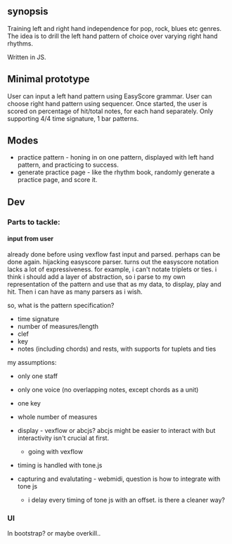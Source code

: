 ## synopsis

Training left and right hand independence for pop, rock, blues etc genres. The idea is to drill the left hand pattern of choice over varying right hand rhythms.

Written in JS.


## Minimal prototype
User can input a left hand pattern using EasyScore grammar. User can choose right hand pattern using sequencer.
Once started, the user is scored on percentage of hit/total notes, for each hand separately.
Only supporting 4/4 time signature, 1 bar patterns.

## Modes
- practice pattern - honing in on one pattern, displayed with left hand pattern, and practicing to success.
- generate practice page - like the rhythm book, randomly generate a practice page, and score it.

## Dev

### Parts to tackle:
#### input from user
already done before using vexflow fast input and parsed. perhaps can be done again. hijacking easyscore parser.
turns out the easyscore notation lacks a lot of expressiveness. for example, i can't notate triplets or ties.
i think i should add a layer of abstraction, so i parse to my own representation of the pattern and use that as my data,
to display, play and hit. Then i can have as many parsers as i wish.

so, what is the pattern specification?
- time signature
- number of measures/length
- clef
- key
- notes (including chords) and rests, with supports for tuplets and ties

my assumptions:
- only one staff
- only one voice (no overlapping notes, except chords as a unit)
- one key
- whole number of measures

 

- display - vexflow or abcjs? abcjs might be easier to interact with but interactivity isn't crucial at first.
  - going with vexflow
- timing is handled with tone.js
- capturing and evalutating - webmidi, question is how to integrate with tone js
  - i delay every timing of tone js with an offset. is there a cleaner way?

### UI
In bootstrap? or maybe overkill..